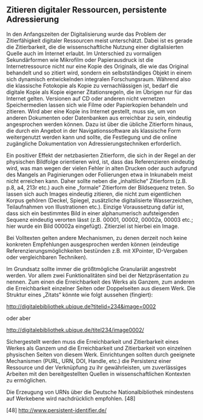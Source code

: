 ## Zitieren digitaler Ressourcen, persistente Adressierung 

In den Anfangszeiten der Digitalisierung wurde das Problem der Zitierfähigkeit digitaler Ressourcen meist unterschätzt.
Dabei ist es gerade die Zitierbarkeit, die die wissenschaftliche Nutzung einer digitalisierten Quelle auch im Internet erlaubt.
Im Unterschied zu vormaligen Sekundärformen wie Mikrofilm oder Papierausdruck ist die Internetressource nicht nur eine Kopie des Originals, die wie das Original behandelt und so zitiert wird, sondern ein selbstständiges Objekt in einem sich dynamisch entwickelnden integralen Forschungsraum. 
Während also die klassische Fotokopie als Kopie zu vernachlässigen ist, bedarf die digitale Kopie als Kopie eigener Zitationsregeln, die im Übrigen nur für das Internet gelten.
Versionen auf CD oder anderen nicht vernetzen Speichermedien  lassen sich wie Filme oder Papierkopien behandeln und zitieren.
Wird aber eine Kopie ins Internet gestellt, muss sie, um von anderen Dokumenten oder Datenbanken aus erreichbar zu sein, eindeutig angesprochen werden können.
Dazu ist über die übliche Zitierform hinaus, die durch ein Angebot in der Navigationssoftware als klassische Form weitergenutzt werden kann und sollte, die Festlegung und die online zugängliche Dokumentation von Adressierungstechniken erforderlich. 

Ein positiver Effekt der netzbasierten Zitierform, die sich in der Regel an der physischen Bildfolge orientieren wird, ist, dass das Referenzieren eindeutig wird, was man wegen der vielen Fehler in alten Drucken oder auch aufgrund des Mangels an Paginierungen oder Foliierungen etwa in Inkunabeln meist nicht erreichen kann.
Daher sollte neben die „inhaltliche“ Zitierform (z.B. p.8, a4, 213r etc.) auch eine „formale“ Zitierform der Bildsequenz treten.
So lassen sich auch Images eindeutig zitieren, die nicht zum eigentlichen Korpus gehören (Deckel, Spiegel, zusätzliche digitalisierte Wasserzeichen, Teilaufnahmen von Illustrationen etc.).
Einzige Voraussetzung dafür ist, dass sich ein bestimmtes Bild in einer alphanumerisch aufsteigenden Sequenz eindeutig verorten lässt (z.B. 00001, 00002, 00002a, 00003 etc.; hier wurde ein Bild 00002a eingefügt).
Zitierziel ist hierbei ein Image. 

Bei Volltexten gelten andere Mechanismen, zu denen derzeit noch keine konkreten Empfehlungen ausgesprochen werden können (eindeutige Referenzierungsmöglichkeiten bestünden z.B. mit XPointer, ID-Vergaben oder vergleichbaren Techniken). 

Im Grundsatz sollte immer die größtmögliche Granulariät angestrebt werden.
Vor allem zwei Funktionalitäten sind bei der Netzpräsentation zu nennen.
Zum einen die Erreichbarkeit des Werks als Ganzem, zum anderen die Erreichbarkeit einzelner Seiten oder Doppelseiten aus diesem Werk.
Die Struktur eines „Zitats“ könnte wie folgt aussehen (fingiert): 

http://digitalebibliothek.ubique.de?titelid=234&image=0002 

oder aber

http://digitalebibliothek.ubique.de/titel234/image0002/ 

Sichergestellt werden muss die Erreichbarkeit und Zitierbarkeit eines Werkes als Ganzem und die Erreichbarkeit und Zitierbarkeit von einzelnen physischen Seiten von diesem Werk. 
Einrichtungen sollten durch geeignete Mechanismen (PURL, URN, DOI, Handle, etc.) die Persistenz einer Ressource und der Verknüpfung zu ihr gewährleisten, um zuverlässiges Arbeiten mit den bereitgestellten Quellen in wissenschaftlichen Kontexten zu ermöglichen. 

Die Erzeugung von URNs über die Deutsche Nationalbibliothek mindestens auf Werkebene wird nachdrücklich empfohlen. [48] 

[48] http://www.persistent-identifier.de/  

